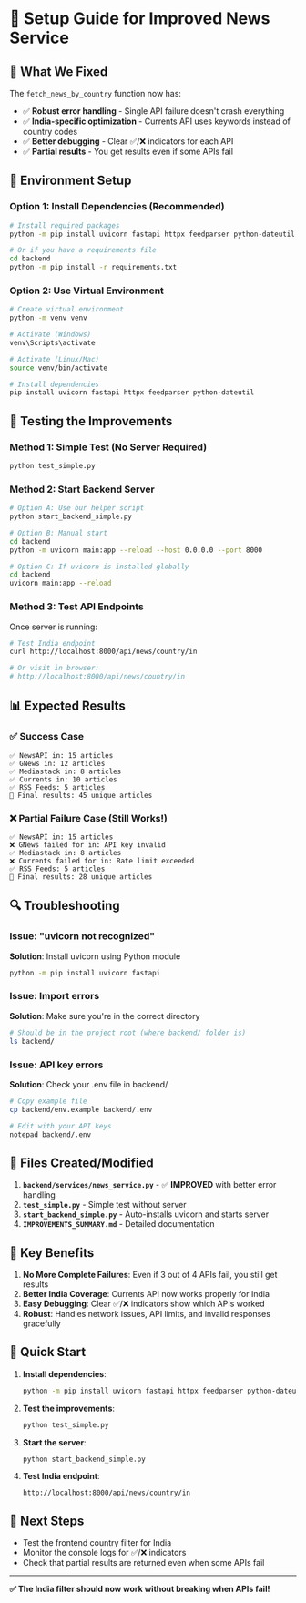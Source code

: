 # 🚀 Setup Guide for Improved News Service

## 🎯 **What We Fixed**

The `fetch_news_by_country` function now has:
- ✅ **Robust error handling** - Single API failure doesn't crash everything
- ✅ **India-specific optimization** - Currents API uses keywords instead of country codes
- ✅ **Better debugging** - Clear ✅/❌ indicators for each API
- ✅ **Partial results** - You get results even if some APIs fail

## 🔧 **Environment Setup**

### Option 1: Install Dependencies (Recommended)
```bash
# Install required packages
python -m pip install uvicorn fastapi httpx feedparser python-dateutil

# Or if you have a requirements file
cd backend
python -m pip install -r requirements.txt
```

### Option 2: Use Virtual Environment
```bash
# Create virtual environment
python -m venv venv

# Activate (Windows)
venv\Scripts\activate

# Activate (Linux/Mac)
source venv/bin/activate

# Install dependencies
pip install uvicorn fastapi httpx feedparser python-dateutil
```

## 🧪 **Testing the Improvements**

### Method 1: Simple Test (No Server Required)
```bash
python test_simple.py
```

### Method 2: Start Backend Server
```bash
# Option A: Use our helper script
python start_backend_simple.py

# Option B: Manual start
cd backend
python -m uvicorn main:app --reload --host 0.0.0.0 --port 8000

# Option C: If uvicorn is installed globally
cd backend
uvicorn main:app --reload
```

### Method 3: Test API Endpoints
Once server is running:
```bash
# Test India endpoint
curl http://localhost:8000/api/news/country/in

# Or visit in browser:
# http://localhost:8000/api/news/country/in
```

## 📊 **Expected Results**

### ✅ **Success Case**
```
✅ NewsAPI in: 15 articles
✅ GNews in: 12 articles  
✅ Mediastack in: 8 articles
✅ Currents in: 10 articles
✅ RSS Feeds: 5 articles
🔄 Final results: 45 unique articles
```

### ❌ **Partial Failure Case** (Still Works!)
```
✅ NewsAPI in: 15 articles
❌ GNews failed for in: API key invalid
✅ Mediastack in: 8 articles
❌ Currents failed for in: Rate limit exceeded
✅ RSS Feeds: 5 articles
🔄 Final results: 28 unique articles
```

## 🔍 **Troubleshooting**

### Issue: "uvicorn not recognized"
**Solution**: Install uvicorn using Python module
```bash
python -m pip install uvicorn fastapi
```

### Issue: Import errors
**Solution**: Make sure you're in the correct directory
```bash
# Should be in the project root (where backend/ folder is)
ls backend/
```

### Issue: API key errors
**Solution**: Check your .env file in backend/
```bash
# Copy example file
cp backend/env.example backend/.env

# Edit with your API keys
notepad backend/.env
```

## 📁 **Files Created/Modified**

1. **`backend/services/news_service.py`** - ✅ **IMPROVED** with better error handling
2. **`test_simple.py`** - Simple test without server
3. **`start_backend_simple.py`** - Auto-installs uvicorn and starts server
4. **`IMPROVEMENTS_SUMMARY.md`** - Detailed documentation

## 🎉 **Key Benefits**

1. **No More Complete Failures**: Even if 3 out of 4 APIs fail, you still get results
2. **Better India Coverage**: Currents API now works properly for India
3. **Easy Debugging**: Clear ✅/❌ indicators show which APIs worked
4. **Robust**: Handles network issues, API limits, and invalid responses gracefully

## 🚀 **Quick Start**

1. **Install dependencies**:
   ```bash
   python -m pip install uvicorn fastapi httpx feedparser python-dateutil
   ```

2. **Test the improvements**:
   ```bash
   python test_simple.py
   ```

3. **Start the server**:
   ```bash
   python start_backend_simple.py
   ```

4. **Test India endpoint**:
   ```
   http://localhost:8000/api/news/country/in
   ```

## 🔮 **Next Steps**

- Test the frontend country filter for India
- Monitor the console logs for ✅/❌ indicators
- Check that partial results are returned even when some APIs fail

---

**✅ The India filter should now work without breaking when APIs fail!**
